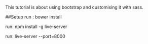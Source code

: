 This tutorial is about using bootstrap and customising it with sass.

##Setup 
run : bower install 

run: npm install -g live-server  

run: live-server --port=8000
